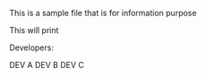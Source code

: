 This is a sample file that is for information purpose


This will print


Developers:

DEV A
DEV B
DEV C
